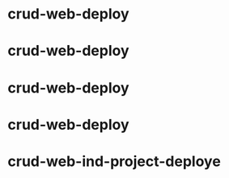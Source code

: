 # crud-web-deploy
# crud-web-deploy
# crud-web-deploy
# crud-web-deploy
# crud-web-ind-project-deploye
